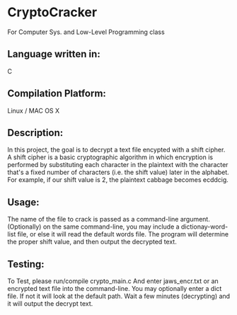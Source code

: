 # CryptoCracker
<p>For Computer Sys. and Low-Level Programming class</p>

<h2>Language written in:</h2>
<p>C</p>

<h2>Compilation Platform:</h2>
<p>Linux / MAC OS X </p>

<h2>Description:</h2>
<p>In this project, the goal is to decrypt a text file encypted with a shift cipher.
A shift cipher is a basic cryptographic algorithm in which encryption is performed by substituting each
character in the plaintext with the character that's a fixed number of characters (i.e. the shift value) later in the alphabet. For example, if our shift value is 2, the plaintext cabbage becomes ecddcig. </p>

<h2>Usage:</h2>
<p>The name of the file to crack is passed as a command-line argument. (Optionally) on the same command-line, you may include a dictionay-word-list file, or else it will read the default words file. The program will determine the proper shift value, and then output the decrypted text.</p>

<h2>Testing:</h2>
<p>To Test, please run/compile crypto_main.c
And enter jaws_encr.txt or an encrypted text file into the command-line. You may optionally enter a dict file. If not it will look at the default path. 
Wait a few minutes (decrypting) and it will output the decrypt text. </p>
